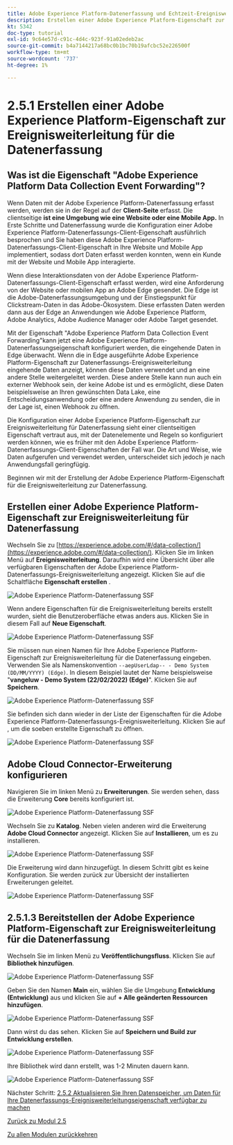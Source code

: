 ```yaml
---
title: Adobe Experience Platform-Datenerfassung und Echtzeit-Ereignisweiterleitung - Erstellen einer Adobe Experience Platform-Eigenschaft zur Ereignisweiterleitung für Datenerfassung
description: Erstellen einer Adobe Experience Platform-Eigenschaft zur Ereignisweiterleitung für die Datenerfassung
kt: 5342
doc-type: tutorial
exl-id: 9c64e57d-c91c-4d4c-923f-91a02edeb2ac
source-git-commit: b4a7144217a68bc0b1bc70b19afcbc52e226500f
workflow-type: tm+mt
source-wordcount: '737'
ht-degree: 1%

---
```


# 2.5.1 Erstellen einer Adobe Experience Platform-Eigenschaft zur Ereignisweiterleitung für die Datenerfassung

## Was ist die Eigenschaft &quot;Adobe Experience Platform Data Collection Event Forwarding&quot;?

Wenn Daten mit der Adobe Experience Platform-Datenerfassung erfasst werden, werden sie in der Regel auf der **Client-Seite** erfasst. Die clientseitige **ist eine Umgebung wie eine Website oder eine Mobile App.** In Erste Schritte und Datenerfassung wurde die Konfiguration einer Adobe Experience Platform-Datenerfassungs-Client-Eigenschaft ausführlich besprochen und Sie haben diese Adobe Experience Platform-Datenerfassungs-Client-Eigenschaft in Ihre Website und Mobile App implementiert, sodass dort Daten erfasst werden konnten, wenn ein Kunde mit der Website und Mobile App interagierte.

Wenn diese Interaktionsdaten von der Adobe Experience Platform-Datenerfassungs-Client-Eigenschaft erfasst werden, wird eine Anforderung von der Website oder mobilen App an Adobe Edge gesendet. Die Edge ist die Adobe-Datenerfassungsumgebung und der Einstiegspunkt für Clickstream-Daten in das Adobe-Ökosystem. Diese erfassten Daten werden dann aus der Edge an Anwendungen wie Adobe Experience Platform, Adobe Analytics, Adobe Audience Manager oder Adobe Target gesendet.

Mit der Eigenschaft &quot;Adobe Experience Platform Data Collection Event Forwarding&quot;kann jetzt eine Adobe Experience Platform-Datenerfassungseigenschaft konfiguriert werden, die eingehende Daten in Edge überwacht. Wenn die in Edge ausgeführte Adobe Experience Platform-Eigenschaft zur Datenerfassungs-Ereignisweiterleitung eingehende Daten anzeigt, können diese Daten verwendet und an eine andere Stelle weitergeleitet werden. Diese andere Stelle kann nun auch ein externer Webhook sein, der keine Adobe ist und es ermöglicht, diese Daten beispielsweise an Ihren gewünschten Data Lake, eine Entscheidungsanwendung oder eine andere Anwendung zu senden, die in der Lage ist, einen Webhook zu öffnen.

Die Konfiguration einer Adobe Experience Platform-Eigenschaft zur Ereignisweiterleitung für Datenerfassung sieht einer clientseitigen Eigenschaft vertraut aus, mit der Datenelemente und Regeln so konfiguriert werden können, wie es früher mit den Adobe Experience Platform-Datenerfassungs-Client-Eigenschaften der Fall war. Die Art und Weise, wie Daten aufgerufen und verwendet werden, unterscheidet sich jedoch je nach Anwendungsfall geringfügig.

Beginnen wir mit der Erstellung der Adobe Experience Platform-Eigenschaft für die Ereignisweiterleitung zur Datenerfassung.

## Erstellen einer Adobe Experience Platform-Eigenschaft zur Ereignisweiterleitung für Datenerfassung

Wechseln Sie zu [https://experience.adobe.com/#/data-collection/](https://experience.adobe.com/#/data-collection/). Klicken Sie im linken Menü auf **Ereignisweiterleitung**. Daraufhin wird eine Übersicht über alle verfügbaren Eigenschaften der Adobe Experience Platform-Datenerfassungs-Ereignisweiterleitung angezeigt. Klicken Sie auf die Schaltfläche **Eigenschaft erstellen** .

![Adobe Experience Platform-Datenerfassung SSF](./images/launchhome.png)

Wenn andere Eigenschaften für die Ereignisweiterleitung bereits erstellt wurden, sieht die Benutzeroberfläche etwas anders aus. Klicken Sie in diesem Fall auf **Neue Eigenschaft**.

![Adobe Experience Platform-Datenerfassung SSF](./images/launchhomea.png)

Sie müssen nun einen Namen für Ihre Adobe Experience Platform-Eigenschaft zur Ereignisweiterleitung für die Datenerfassung eingeben. Verwenden Sie als Namenskonvention `--aepUserLdap-- - Demo System (DD/MM/YYYY) (Edge)`. In diesem Beispiel lautet der Name beispielsweise &quot;**vangeluw - Demo System (22/02/2022) (Edge)**&quot;. Klicken Sie auf **Speichern**.

![Adobe Experience Platform-Datenerfassung SSF](./images/ssf1.png)

Sie befinden sich dann wieder in der Liste der Eigenschaften für die Adobe Experience Platform-Datenerfassungs-Ereignisweiterleitung. Klicken Sie auf , um die soeben erstellte Eigenschaft zu öffnen.

![Adobe Experience Platform-Datenerfassung SSF](./images/ssf2.png)

## Adobe Cloud Connector-Erweiterung konfigurieren

Navigieren Sie im linken Menü zu **Erweiterungen**. Sie werden sehen, dass die Erweiterung **Core** bereits konfiguriert ist.

![Adobe Experience Platform-Datenerfassung SSF](./images/ssf3.png)

Wechseln Sie zu **Katalog**. Neben vielen anderen wird die Erweiterung **Adobe Cloud Connector** angezeigt. Klicken Sie auf **Installieren**, um es zu installieren.

![Adobe Experience Platform-Datenerfassung SSF](./images/ssf4.png)

Die Erweiterung wird dann hinzugefügt. In diesem Schritt gibt es keine Konfiguration. Sie werden zurück zur Übersicht der installierten Erweiterungen geleitet.

![Adobe Experience Platform-Datenerfassung SSF](./images/ssf5.png)

## 2.5.1.3 Bereitstellen der Adobe Experience Platform-Eigenschaft zur Ereignisweiterleitung für die Datenerfassung

Wechseln Sie im linken Menü zu **Veröffentlichungsfluss**. Klicken Sie auf **Bibliothek hinzufügen**.

![Adobe Experience Platform-Datenerfassung SSF](./images/ssf6.png)

Geben Sie den Namen **Main** ein, wählen Sie die Umgebung **Entwicklung (Entwicklung)** aus und klicken Sie auf **+ Alle geänderten Ressourcen hinzufügen**.

![Adobe Experience Platform-Datenerfassung SSF](./images/ssf7.png)

Dann wirst du das sehen. Klicken Sie auf **Speichern und Build zur Entwicklung erstellen**.

![Adobe Experience Platform-Datenerfassung SSF](./images/ssf8.png)

Ihre Bibliothek wird dann erstellt, was 1-2 Minuten dauern kann.

![Adobe Experience Platform-Datenerfassung SSF](./images/ssf10.png)

Nächster Schritt: [2.5.2 Aktualisieren Sie Ihren Datenspeicher, um Daten für Ihre Datenerfassungs-Ereignisweiterleitungseigenschaft verfügbar zu machen](./ex2.md)

[Zurück zu Modul 2.5](./aep-data-collection-ssf.md)

[Zu allen Modulen zurückkehren](./../../../overview.md)
